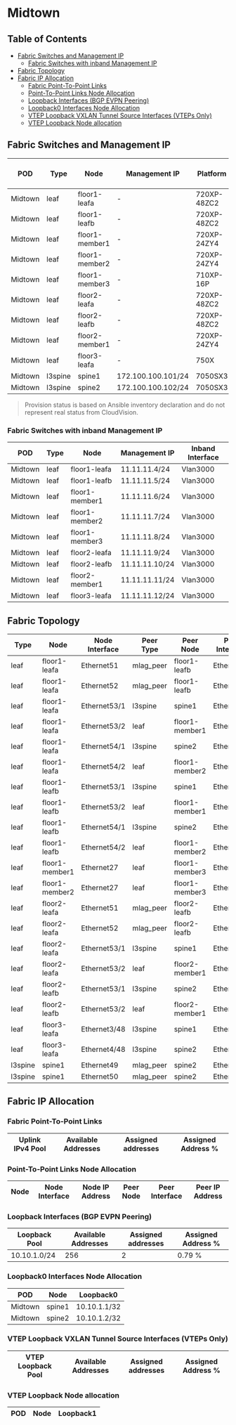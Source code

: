 # Midtown

## Table of Contents

- [Fabric Switches and Management IP](#fabric-switches-and-management-ip)
  - [Fabric Switches with inband Management IP](#fabric-switches-with-inband-management-ip)
- [Fabric Topology](#fabric-topology)
- [Fabric IP Allocation](#fabric-ip-allocation)
  - [Fabric Point-To-Point Links](#fabric-point-to-point-links)
  - [Point-To-Point Links Node Allocation](#point-to-point-links-node-allocation)
  - [Loopback Interfaces (BGP EVPN Peering)](#loopback-interfaces-bgp-evpn-peering)
  - [Loopback0 Interfaces Node Allocation](#loopback0-interfaces-node-allocation)
  - [VTEP Loopback VXLAN Tunnel Source Interfaces (VTEPs Only)](#vtep-loopback-vxlan-tunnel-source-interfaces-vteps-only)
  - [VTEP Loopback Node allocation](#vtep-loopback-node-allocation)

## Fabric Switches and Management IP

| POD | Type | Node | Management IP | Platform | Provisioned in CloudVision | Serial Number |
| --- | ---- | ---- | ------------- | -------- | -------------------------- | ------------- |
| Midtown | leaf | floor1-leafa | - | 720XP-48ZC2 | Provisioned | - |
| Midtown | leaf | floor1-leafb | - | 720XP-48ZC2 | Provisioned | - |
| Midtown | leaf | floor1-member1 | - | 720XP-24ZY4 | Provisioned | - |
| Midtown | leaf | floor1-member2 | - | 720XP-24ZY4 | Provisioned | - |
| Midtown | leaf | floor1-member3 | - | 710XP-16P | Provisioned | - |
| Midtown | leaf | floor2-leafa | - | 720XP-48ZC2 | Provisioned | - |
| Midtown | leaf | floor2-leafb | - | 720XP-48ZC2 | Provisioned | - |
| Midtown | leaf | floor2-member1 | - | 720XP-24ZY4 | Provisioned | - |
| Midtown | leaf | floor3-leafa | - | 750X | Provisioned | - |
| Midtown | l3spine | spine1 | 172.100.100.101/24 | 7050SX3 | Provisioned | - |
| Midtown | l3spine | spine2 | 172.100.100.102/24 | 7050SX3 | Provisioned | - |

> Provision status is based on Ansible inventory declaration and do not represent real status from CloudVision.

### Fabric Switches with inband Management IP

| POD | Type | Node | Management IP | Inband Interface |
| --- | ---- | ---- | ------------- | ---------------- |
| Midtown | leaf | floor1-leafa | 11.11.11.4/24 | Vlan3000 |
| Midtown | leaf | floor1-leafb | 11.11.11.5/24 | Vlan3000 |
| Midtown | leaf | floor1-member1 | 11.11.11.6/24 | Vlan3000 |
| Midtown | leaf | floor1-member2 | 11.11.11.7/24 | Vlan3000 |
| Midtown | leaf | floor1-member3 | 11.11.11.8/24 | Vlan3000 |
| Midtown | leaf | floor2-leafa | 11.11.11.9/24 | Vlan3000 |
| Midtown | leaf | floor2-leafb | 11.11.11.10/24 | Vlan3000 |
| Midtown | leaf | floor2-member1 | 11.11.11.11/24 | Vlan3000 |
| Midtown | leaf | floor3-leafa | 11.11.11.12/24 | Vlan3000 |

## Fabric Topology

| Type | Node | Node Interface | Peer Type | Peer Node | Peer Interface |
| ---- | ---- | -------------- | --------- | ----------| -------------- |
| leaf | floor1-leafa | Ethernet51 | mlag_peer | floor1-leafb | Ethernet51 |
| leaf | floor1-leafa | Ethernet52 | mlag_peer | floor1-leafb | Ethernet52 |
| leaf | floor1-leafa | Ethernet53/1 | l3spine | spine1 | Ethernet1 |
| leaf | floor1-leafa | Ethernet53/2 | leaf | floor1-member1 | Ethernet25 |
| leaf | floor1-leafa | Ethernet54/1 | l3spine | spine2 | Ethernet1 |
| leaf | floor1-leafa | Ethernet54/2 | leaf | floor1-member2 | Ethernet25 |
| leaf | floor1-leafb | Ethernet53/1 | l3spine | spine1 | Ethernet2 |
| leaf | floor1-leafb | Ethernet53/2 | leaf | floor1-member1 | Ethernet26 |
| leaf | floor1-leafb | Ethernet54/1 | l3spine | spine2 | Ethernet2 |
| leaf | floor1-leafb | Ethernet54/2 | leaf | floor1-member2 | Ethernet26 |
| leaf | floor1-member1 | Ethernet27 | leaf | floor1-member3 | Ethernet17 |
| leaf | floor1-member2 | Ethernet27 | leaf | floor1-member3 | Ethernet18 |
| leaf | floor2-leafa | Ethernet51 | mlag_peer | floor2-leafb | Ethernet51 |
| leaf | floor2-leafa | Ethernet52 | mlag_peer | floor2-leafb | Ethernet52 |
| leaf | floor2-leafa | Ethernet53/1 | l3spine | spine1 | Ethernet3 |
| leaf | floor2-leafa | Ethernet53/2 | leaf | floor2-member1 | Ethernet25 |
| leaf | floor2-leafb | Ethernet53/1 | l3spine | spine2 | Ethernet3 |
| leaf | floor2-leafb | Ethernet53/2 | leaf | floor2-member1 | Ethernet26 |
| leaf | floor3-leafa | Ethernet3/48 | l3spine | spine1 | Ethernet4 |
| leaf | floor3-leafa | Ethernet4/48 | l3spine | spine2 | Ethernet4 |
| l3spine | spine1 | Ethernet49 | mlag_peer | spine2 | Ethernet49 |
| l3spine | spine1 | Ethernet50 | mlag_peer | spine2 | Ethernet50 |

## Fabric IP Allocation

### Fabric Point-To-Point Links

| Uplink IPv4 Pool | Available Addresses | Assigned addresses | Assigned Address % |
| ---------------- | ------------------- | ------------------ | ------------------ |

### Point-To-Point Links Node Allocation

| Node | Node Interface | Node IP Address | Peer Node | Peer Interface | Peer IP Address |
| ---- | -------------- | --------------- | --------- | -------------- | --------------- |

### Loopback Interfaces (BGP EVPN Peering)

| Loopback Pool | Available Addresses | Assigned addresses | Assigned Address % |
| ------------- | ------------------- | ------------------ | ------------------ |
| 10.10.1.0/24 | 256 | 2 | 0.79 % |

### Loopback0 Interfaces Node Allocation

| POD | Node | Loopback0 |
| --- | ---- | --------- |
| Midtown | spine1 | 10.10.1.1/32 |
| Midtown | spine2 | 10.10.1.2/32 |

### VTEP Loopback VXLAN Tunnel Source Interfaces (VTEPs Only)

| VTEP Loopback Pool | Available Addresses | Assigned addresses | Assigned Address % |
| --------------------- | ------------------- | ------------------ | ------------------ |

### VTEP Loopback Node allocation

| POD | Node | Loopback1 |
| --- | ---- | --------- |
